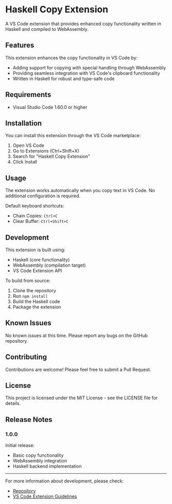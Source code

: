# Haskell Copy Extension

A VS Code extension that provides enhanced copy functionality written in Haskell and compiled to WebAssembly.

## Features

This extension enhances the copy functionality in VS Code by:

- Adding support for copying with special handling through WebAssembly
- Providing seamless integration with VS Code's clipboard functionality
- Written in Haskell for robust and type-safe code

## Requirements

- Visual Studio Code 1.60.0 or higher

## Installation

You can install this extension through the VS Code marketplace:

1. Open VS Code
2. Go to Extensions (Ctrl+Shift+X)
3. Search for "Haskell Copy Extension"
4. Click Install

## Usage

The extension works automatically when you copy text in VS Code. No additional configuration is required.

Default keyboard shortcuts:
- Chain Copies: `Ctrl+C` 
- Clear Buffer: `Ctrl+Shift+C` 

## Development

This extension is built using:
- Haskell (core functionality)
- WebAssembly (compilation target)
- VS Code Extension API

To build from source:

1. Clone the repository
2. Run `npm install`
3. Build the Haskell code 
4. Package the extension

## Known Issues

No known issues at this time. Please report any bugs on the GitHub repository.

## Contributing

Contributions are welcome! Please feel free to submit a Pull Request.

## License

This project is licensed under the MIT License - see the LICENSE file for details.

## Release Notes

### 1.0.0

Initial release:
- Basic copy functionality
- WebAssembly integration
- Haskell backend implementation

---

For more information about development, please check:
- [Repository](https://github.com/yourusername/haskell-copy-extension)
- [VS Code Extension Guidelines](https://code.visualstudio.com/api/references/extension-guidelines)
